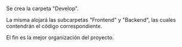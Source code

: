 Se crea la carpeta "Develop".

La misma alojará las subcarpetas "Frontend" y "Backend", las cuales contendrán el código correspondiente.

El fin es la mejor organización del proyecto.
